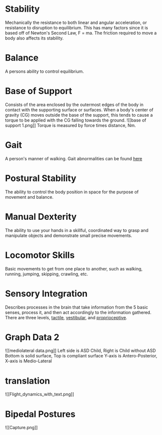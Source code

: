 # Stability
Mechanically the resistance to both linear and angular acceleration, or resistance to disruption to equilibrium. This has many factors since it is based off of Newton's Second Law, F = ma. The friction required to move a body also affects its stability.

# Balance
A persons ability to control equilibrium.

# Base of Support
Consists of the area enclosed by the outermost edges of the body in contact with the supporting surface or surfaces. When a body's center of gravity (CG) moves outside the base of the support, this tends to cause a torque to be applied with the CG falling towards the ground.
![[base of support 1.png]]
Torque is measured by force times distance, Nm.

# Gait
A person's manner of walking. Gait abnormalities can be found [here](https://stanfordmedicine25.stanford.edu/the25/gait.html)

# Postural Stability
The ability to control the body position in space for the purpose of movement and balance.

# Manual Dexterity
The ability to use your hands in a skillful, coordinated way to grasp and manipulate objects and demonstrate small precise movements.

# Locomotor Skills
Basic movements to get from one place to another, such as walking, running, jumping, skipping, crawling, etc.

# Sensory Integration
Describes processes in the brain that take information from the 5 basic senses, process it, and then act accordingly to the information gathered. There are three levels, [tactile](https://harkla.co/blogs/special-needs/tactile-system#:~:text=The%20tactile%20system%20is%20part,system%20to%20develop%20in%20utero.), [vestibular](https://www.britannica.com/science/vestibular-system), and [proprioceptive](https://sensory-processing.middletownautism.com/sensory-strategies/strategies-according-to-sense/proprioceptive/#:~:text=The%20proprioceptive%20system%20is%20located,controlling%20responses%20to%20sensory%20stimuli.).

# Graph Data 2
![[mediolateral data.png]]
Left side is ASD Child, Right is Child without ASD
Bottom is solid surface, Top is compliant surface
Y-axis is Antero-Posterior, X-axis is Medio-Lateral

# translation
![[Flight_dynamics_with_text.png]]

# Bipedal Postures
![[Capture.png]]